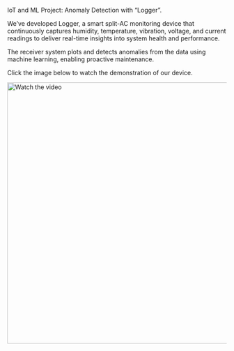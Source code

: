 IoT and ML Project: Anomaly Detection with “Logger”.

We’ve developed Logger, a smart split-AC monitoring device that continuously captures humidity, temperature, vibration, voltage, and current readings to deliver real-time insights into system health and performance.

The receiver system plots and detects anomalies from the data using machine learning, enabling proactive maintenance.

Click the image below to watch the demonstration of our device.

<a href="https://vimeo.com/1083266812/8cda3f5ca8" target="_blank">
  <img src="https://vumbnail.com/1083266812/8cda3f5ca8.jpg" alt="Watch the video" width="600"/>
</a>
